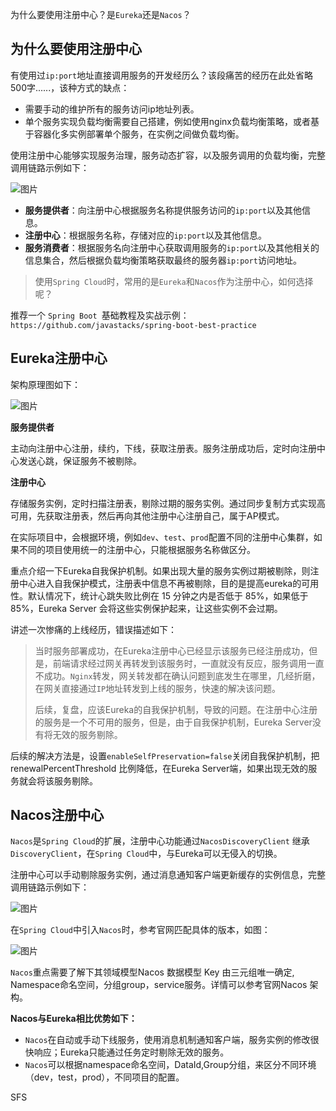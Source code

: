为什么要使用注册中心？是`Eureka`还是`Nacos`？

## 为什么要使用注册中心

有使用过`ip:port`地址直接调用服务的开发经历么？该段痛苦的经历在此处省略500字......，该种方式的缺点： 

- 需要手动的维护所有的服务访问ip地址列表。 
- 单个服务实现负载均衡需要自己搭建，例如使用nginx负载均衡策略，或者基于容器化多实例部署单个服务，在实例之间做负载均衡。 

使用注册中心能够实现服务治理，服务动态扩容，以及服务调用的负载均衡，完整调用链路示例如下： 

![图片](https://mmbiz.qpic.cn/mmbiz_png/TNUwKhV0JpT3ca695ibbbT9kwJianD8uZhUhMEvO8VTDjrMUbra5SKGM6icXo8aOk3icicoYXGdibOpdl5y5qibFibSpGg/640?wx_fmt=png&tp=webp&wxfrom=5&wx_lazy=1&wx_co=1)

- **服务提供者**：向注册中心根据服务名称提供服务访问的`ip:port`以及其他信息。
- **注册中心**：根据服务名称，存储对应的`ip:port`以及其他信息。
- **服务消费者**：根据服务名向注册中心获取调用服务的`ip:port`以及其他相关的信息集合，然后根据负载均衡策略获取最终的服务器`ip:port`访问地址。

> 使用`Spring Cloud`时，常用的是`Eureka`和`Nacos`作为注册中心，如何选择呢？

推荐一个 `Spring Boot `基础教程及实战示例：`https://github.com/javastacks/spring-boot-best-practice`

## Eureka注册中心

架构原理图如下：

![图片](https://mmbiz.qpic.cn/mmbiz_png/TNUwKhV0JpT3ca695ibbbT9kwJianD8uZhC4MUxNwhjC6TF1qD6Q9Z7YciabA6uAX4gCUdWPtNkwgGHSVobdnsSPA/640?wx_fmt=png&tp=webp&wxfrom=5&wx_lazy=1&wx_co=1)

**服务提供者**

主动向注册中心注册，续约，下线，获取注册表。服务注册成功后，定时向注册中心发送心跳，保证服务不被剔除。

**注册中心**

存储服务实例，定时扫描注册表，剔除过期的服务实例。通过同步复制方式实现高可用，先获取注册表，然后再向其他注册中心注册自己，属于AP模式。

在实际项目中，会根据环境，例如`dev`、`test`、`prod`配置不同的注册中心集群，如果不同的项目使用统一的注册中心，只能根据服务名称做区分。

重点介绍一下Eureka自我保护机制。如果出现大量的服务实例过期被剔除，则注册中心进入自我保护模式，注册表中信息不再被剔除，目的是提高eureka的可用性。默认情况下，统计心跳失败比例在 15 分钟之内是否低于 85%，如果低于 85%，Eureka Server 会将这些实例保护起来，让这些实例不会过期。

讲述一次惨痛的上线经历，错误描述如下：

> 当时服务部署成功，在Eureka注册中心已经显示该服务已经注册成功，但是，前端请求经过网关再转发到该服务时，一直就没有反应，服务调用一直不成功。`Nginx`转发，网关转发都在确认问题到底发生在哪里，几经折磨，在网关直接通过`IP`地址转发到上线的服务，快速的解决该问题。
>
> 后续，复盘，应该Eureka的自我保护机制，导致的问题。在注册中心注册的服务是一个不可用的服务，但是，由于自我保护机制，Eureka Server没有将无效的服务剔除。

后续的解决方法是，设置`enableSelfPreservation=false`关闭自我保护机制，把renewalPercentThreshold 比例降低，在Eureka Server端，如果出现无效的服务就会将该服务剔除。 

## Nacos注册中心

`Nacos`是`Spring Cloud`的扩展，注册中心功能通过`NacosDiscoveryClient` 继承`DiscoveryClient`，在`Spring Cloud`中，与Eureka可以无侵入的切换。

注册中心可以手动剔除服务实例，通过消息通知客户端更新缓存的实例信息，完整调用链路示例如下：

![图片](https://mmbiz.qpic.cn/mmbiz_png/TNUwKhV0JpT3ca695ibbbT9kwJianD8uZhy6pGkEaMTlb4HcfS7AmEOJsdXqQrjsIpVTRAiaI2hjsQ8zGZ8UhdaSA/640?wx_fmt=png&tp=webp&wxfrom=5&wx_lazy=1&wx_co=1)

在`Spring Cloud`中引入`Nacos`时，参考官网匹配具体的版本，如图：

![图片](https://mmbiz.qpic.cn/mmbiz_png/TNUwKhV0JpT3ca695ibbbT9kwJianD8uZho1rNypicc42Loz9PY7rxpibsnZ0A4Kvx93M4rKUgltkZEk7icQUxuzxtw/640?wx_fmt=png&tp=webp&wxfrom=5&wx_lazy=1&wx_co=1)

`Nacos`重点需要了解下其领域模型Nacos 数据模型 Key 由三元组唯一确定, Namespace命名空间，分组group，service服务。详情可以参考官网Nacos 架构。

**Nacos与Eureka相比优势如下：**

- `Nacos`在自动或手动下线服务，使用消息机制通知客户端，服务实例的修改很快响应；Eureka只能通过任务定时剔除无效的服务。 
- `Nacos`可以根据namespace命名空间，DataId,Group分组，来区分不同环境（dev，test，prod），不同项目的配置。 

SFS